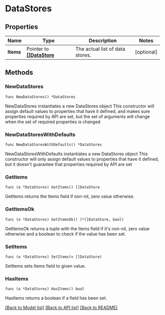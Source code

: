 # DataStores

## Properties

Name | Type | Description | Notes
------------ | ------------- | ------------- | -------------
**Items** | Pointer to [**[]DataStore**](DataStore.md) | The actual list of data stores. | [optional] 

## Methods

### NewDataStores

`func NewDataStores() *DataStores`

NewDataStores instantiates a new DataStores object
This constructor will assign default values to properties that have it defined,
and makes sure properties required by API are set, but the set of arguments
will change when the set of required properties is changed

### NewDataStoresWithDefaults

`func NewDataStoresWithDefaults() *DataStores`

NewDataStoresWithDefaults instantiates a new DataStores object
This constructor will only assign default values to properties that have it defined,
but it doesn't guarantee that properties required by API are set

### GetItems

`func (o *DataStores) GetItems() []DataStore`

GetItems returns the Items field if non-nil, zero value otherwise.

### GetItemsOk

`func (o *DataStores) GetItemsOk() (*[]DataStore, bool)`

GetItemsOk returns a tuple with the Items field if it's non-nil, zero value otherwise
and a boolean to check if the value has been set.

### SetItems

`func (o *DataStores) SetItems(v []DataStore)`

SetItems sets Items field to given value.

### HasItems

`func (o *DataStores) HasItems() bool`

HasItems returns a boolean if a field has been set.


[[Back to Model list]](../README.md#documentation-for-models) [[Back to API list]](../README.md#documentation-for-api-endpoints) [[Back to README]](../README.md)


